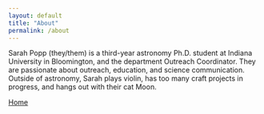 ```yaml
---
layout: default
title: "About"
permalink: /about
---
```


Sarah Popp (they/them) is a third-year astronomy Ph.D. student at Indiana University in Bloomington, and the department Outreach Coordinator. 
They are passionate about outreach, education, and science communication.
Outside of astronomy, Sarah plays violin, has too many craft projects in progress, and hangs out with their cat Moon.

[Home](./)
